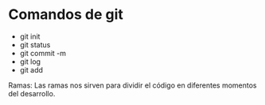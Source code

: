# Comandos de git

- git init
- git status
- git commit -m
- git log
- git add

Ramas: Las ramas nos sirven para dividir el código en diferentes momentos del desarrollo.
